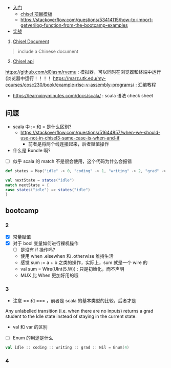 - [入门](https://github.com/freechipsproject/chisel-bootcamp)
  - [chisel 项目模板](https://github.com/freechipsproject/chisel-template)
  - https://stackoverflow.com/questions/53414115/how-to-import-getverilog-function-from-the-bootcamp-examples
- [实战](https://github.com/ucb-bar/chisel-tutorial)
1. [Chisel Document](https://chisel.eecs.berkeley.edu/documentation.html)
> include a Chinese document
2. [Chisel api](https://chisel.eecs.berkeley.edu/api/latest/index.html)

https://github.com/d0iasm/rvemu : 模拟器，可以同时在浏览器和终端中运行(浏览器中运行！！！！
https://marz.utk.edu/my-courses/cosc230/book/example-risc-v-assembly-programs/ : 汇编教程

- https://learnxinyminutes.com/docs/scala/ : scala 语法 check sheet

## 问题
- scala 中 := 和 = 是什么区别?
  - https://stackoverflow.com/questions/51644857/when-we-should-use-not-in-chisel3-same-case-is-when-and-if
    - 前者是将两个线连接起来，后者赋值操作
- 什么是 Bundle 啊?

- [ ] 似乎 scala 的 match 不是很会使用，这个代码为什么会报错

```scala
def states = Map("idle" -> 0, "coding" -> 1, "writing" -> 2, "grad" -> 3)

val nextState = states("idle")
match nextState = {
case states("idle") => states("idle")
}
```

## bootcamp
### 2
- [x] 常量赋值
- [x] 对于 bool 变量如何进行裸机操作
  - [ ] 是没有 if 操作吗?
  - 使用 when .elsewhen 和 .otherwise 维持生活
  - 感觉 sum := a + b 之类的操作，实际上，sum 就是一个 wire 的
  - val sum = Wire(UInt(5.W)) : 只是初始化，而不声明
  - MUX 比 When 更加好用的哦
### 3
- 注意 == 和 === ，前者是 scala 的基本类型的比较，后者才是

Any unlabelled transition (i.e. when there are no inputs) returns a grad student to the Idle state instead of staying in the current state.

- val 和 var 的区别
- [ ] Enum 的用途是什么
```scala
val idle :: coding :: writing :: grad :: Nil = Enum(4)
```

### 4
